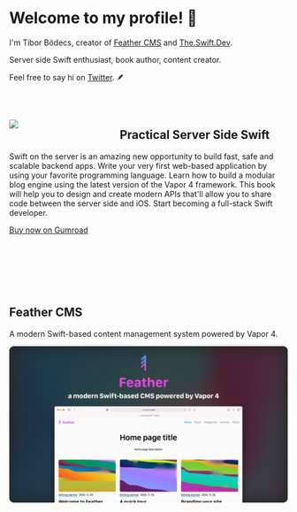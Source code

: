 # Welcome to my profile! 👋

I'm Tibor Bödecs, creator of [Feather CMS](http://feathercms.com) and [The.Swift.Dev](https://theswiftdev.com). 

Server side Swift enthusiast, book author, content creator. 

Feel free to say hi on [Twitter](https://twitter.com/tiborbodecs). 🪶

<br><br>
 
<p>
  <img width="200" align='left' src="https://theswiftdev.com/assets/book/practical-server-side-swift.png">
</p>
 
## Practical Server Side Swift

Swift on the server is an amazing new opportunity to build fast, safe and scalable backend apps. Write your very first web-based application by using your favorite programming language. Learn how to build a modular blog engine using the latest version of the Vapor 4 framework. This book will help you to design and create modern APIs that'll allow you to share code between the server side and iOS. Start becoming a full-stack Swift developer.

[Buy now on Gumroad](https://gumroad.com/l/practical-server-side-swift)


<br><br><br><br><br>


## Feather CMS

A modern Swift-based content management system powered by Vapor 4.

![Feather CMS](https://github.com/FeatherCMS/feather/raw/main/Assets/GitHub-Lead.png?raw=true)
